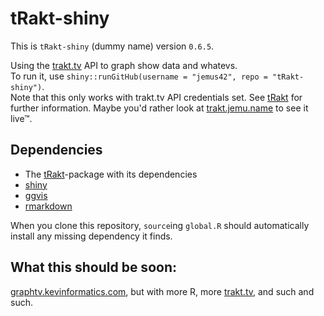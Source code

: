tRakt-shiny
===========

This is `tRakt-shiny` (dummy name) version `0.6.5`. 

Using the [trakt.tv](https://trakt.tv) API to graph show data and whatevs.  
To run it, use `shiny::runGitHub(username = "jemus42", repo = "tRakt-shiny")`.  
Note that this only works with trakt.tv API credentials set. See [tRakt](https://github.com/jemus42/tRakt-package) for further information.
Maybe you'd rather look at [trakt.jemu.name](https://trakt.jemu.name) to see it live™.

## Dependencies

* The [tRakt](https://github.com/jemus42/tRakt)-package with its dependencies
* [shiny](http://shiny.rstudio.com)
* [ggvis](http://ggvis.rstudio.com)
* [rmarkdown](http://rmarkdown.rstudio.com)

When you clone this repository, `source`ing `global.R` should automatically install any missing dependency it finds.

## What this should be soon:

[graphtv.kevinformatics.com](http://graphtv.kevinformatics.com), but with more R, more [trakt.tv](https://trakt.tv), and such and such.
